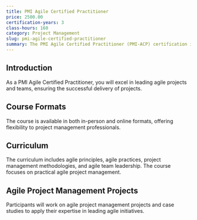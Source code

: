 ```yaml
---
title: PMI Agile Certified Practitioner
price: 2500.00
certification-years: 3
class-hours: 160
category: Project Management
slug: pmi-agile-certified-practitioner
summary: The PMI Agile Certified Practitioner (PMI-ACP) certification is designed for professionals in agile project management roles. This comprehensive course covers agile principles, practices, and project management methodologies. It equips candidates with the skills needed to lead agile projects and teams effectively.
---
```


## Introduction

As a PMI Agile Certified Practitioner, you will excel in leading agile projects and teams, ensuring the successful delivery of projects.

## Course Formats

The course is available in both in-person and online formats, offering flexibility to project management professionals.

## Curriculum

The curriculum includes agile principles, agile practices, project management methodologies, and agile team leadership. The course focuses on practical agile project management.

## Agile Project Management Projects

Participants will work on agile project management projects and case studies to apply their expertise in leading agile initiatives.

